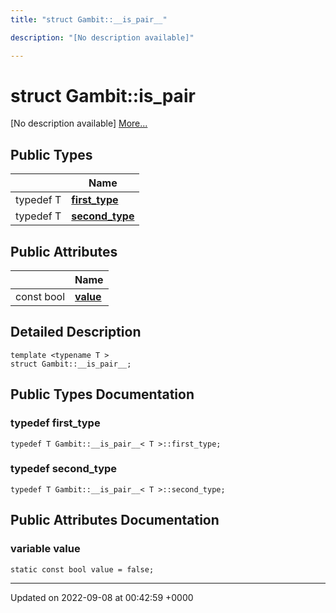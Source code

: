 ```yaml
---
title: "struct Gambit::__is_pair__"

description: "[No description available]"

---
```


# struct Gambit::__is_pair__



[No description available] [More...](#detailed-description)

## Public Types

|                | Name           |
| -------------- | -------------- |
| typedef T | **[first_type](/documentation/code/classes/structgambit_1_1____is__pair____/#typedef-first-type)**  |
| typedef T | **[second_type](/documentation/code/classes/structgambit_1_1____is__pair____/#typedef-second-type)**  |

## Public Attributes

|                | Name           |
| -------------- | -------------- |
| const bool | **[value](/documentation/code/classes/structgambit_1_1____is__pair____/#variable-value)**  |

## Detailed Description

```
template <typename T >
struct Gambit::__is_pair__;
```

## Public Types Documentation

### typedef first_type

```
typedef T Gambit::__is_pair__< T >::first_type;
```


### typedef second_type

```
typedef T Gambit::__is_pair__< T >::second_type;
```


## Public Attributes Documentation

### variable value

```
static const bool value = false;
```


-------------------------------

Updated on 2022-09-08 at 00:42:59 +0000